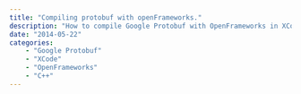 ```yaml
---
title: "Compiling protobuf with openFrameworks."
description: "How to compile Google Protobuf with OpenFrameworks in XCode 5.1.1"
date: "2014-05-22"
categories:
    - "Google Protobuf"
    - "XCode"
    - "OpenFrameworks"
    - "C++"
---
```

